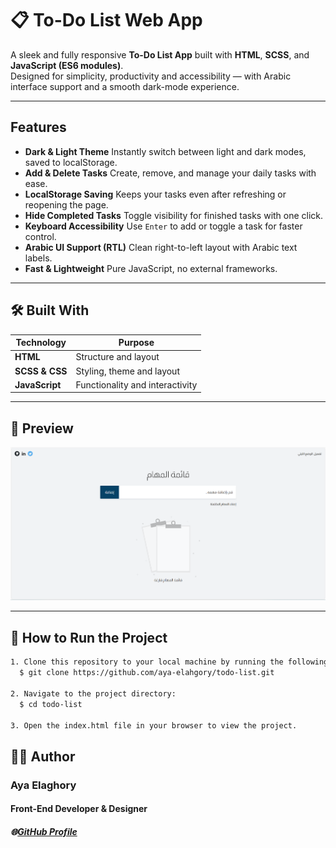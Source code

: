 # 📋 To-Do List Web App

A sleek and fully responsive **To-Do List App** built with **HTML**, **SCSS**, and **JavaScript (ES6 modules)**.  
Designed for simplicity, productivity and accessibility — with Arabic interface support and a smooth dark-mode experience.

---

##  Features

- **Dark & Light Theme**  Instantly switch between light and dark modes, saved to localStorage.  
- **Add & Delete Tasks**  Create, remove, and manage your daily tasks with ease.  
- **LocalStorage Saving**  Keeps your tasks even after refreshing or reopening the page.  
- **Hide Completed Tasks**  Toggle visibility for finished tasks with one click.  
- **Keyboard Accessibility**  Use `Enter` to add or toggle a task for faster control.  
- **Arabic UI Support (RTL)**  Clean right-to-left layout with Arabic text labels.  
- **Fast & Lightweight**  Pure JavaScript, no external frameworks.


---

## 🛠️ Built With

| Technology | Purpose |
|-------------|----------|
| **HTML** | Structure and layout |
| **SCSS & CSS**  | Styling, theme and layout |
| **JavaScript** | Functionality and interactivity |

---

## 🧭 Preview

![todo-list Preview](./Screenshot%202025-10-31%20204458.png)


---

## 🧭 How to Run the Project

```bash
1. Clone this repository to your local machine by running the following command in your terminal:
  $ git clone https://github.com/aya-elahgory/todo-list.git

2. Navigate to the project directory:
  $ cd todo-list

3. Open the index.html file in your browser to view the project.
```
## 👩‍💻 Author

### Aya Elaghory
#### Front-End Developer & Designer
##### 🌐[GitHub Profile](https://github.com/aya-elaghory)



